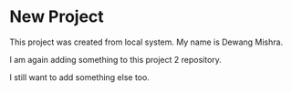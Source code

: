 # New Project

This project was created from local system.
My name is Dewang Mishra.


I am again adding something to this project 2 repository.

I still want to add something else too.